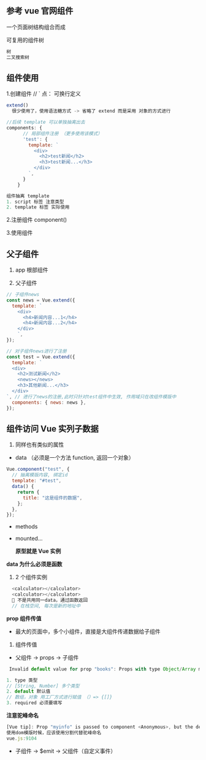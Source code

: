 ## 参考 vue 官网组件

一个页面树结构组合而成

可复用的组件树

```markdown
树
二叉搜索树
```

## 组件使用

1.创建组件
// ` 点： 可换行定义

```js
extend()
  很少使用了，使用语法糖方式 -> 省略了 extend 而是采用 对象的方式进行

//后续 template 可以单独抽离出去
components: {
      // 局部组件注册 （更多使用该模式）
      'test': {
        template: `
          <div>
            <h2>test新闻</h2>
            <h3>test新闻...</h3>
          </div>
        `,
      }
    }

组件抽离 template
1. script 标签 注意类型
2. template 标签 实际使用

```

2.注册组件
component()

3.使用组件

## 父子组件

1. app 根部组件

2. 父子组件

```js
// 子组件news
const news = Vue.extend({
  template: `
    <div>
      <h4>新闻内容...1</h4>
      <h4>新闻内容...2</h4>
    </div>
    `,
});
```

```js
// 对子组件news进行了注册
const test = Vue.extend({
  template: `
  <div>
    <h2>测试新闻</h2>
    <news></news>
    <h3>其他新闻...</h3>
  </div>
`, // 进行了news的注册,此时只针对test组件中生效, 作用域只在改组件模版中
  components: { news: news },
});
```

## 组件访问 Vue 实列子数据

1. 同样也有类似的属性

- data （必须是一个方法 function, 返回一个对象）

```js
Vue.component("test", {
  // 抽离模版内容, 绑定id
  template: "#test",
  data() {
    return {
      title: "这是组件的数据",
    };
  },
});
```

- methods
- mounted...

  **原型就是 Vue 实例**

**data 为什么必须是函数**

1. 2 个组件实例

```js
  <calculator></calculator>
  <calculator></calculator>
  🌟 不是共用同一data，通过函数返回
  // 在栈空间, 每次是新的地址中
```

**prop 组件传值**

- 最大的页面中，多个小组件，直接是大组件传递数据给子组件

1. 组件传值

- 父组件 -> props -> 子组件

```js
 Invalid default value for prop "books": Props with type Object/Array must use a factory function to return the default value.

1. type 类型
// [String, Number] 多个类型
2. default 默认值
// 数组，对象 用工厂方式进行赋值 （）=> {[]}
3. required 必须要填写
```

**注意驼峰命名**

```js
[Vue tip]: Prop "myinfo" is passed to component <Anonymous>, but the declared prop name is "myInfo". Note that HTML attributes are case-insensitive and camelCased props need to use their kebab-case equivalents when using in-DOM templates. You should probably use "my-info" instead of "myInfo".
使用dom模版时候，应该使用分割代替驼峰命名
vue.js:9104
```

- 子组件 -> $emit -> 父组件（自定义事件）
